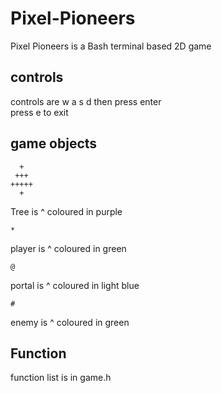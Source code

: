 # Pixel-Pioneers
Pixel Pioneers is a Bash terminal based 2D game 

## controls
controls are w a s d then press enter  
press e to exit

## game objects  
```
  +     
 +++          
+++++  
  +
```
Tree is ^ coloured in purple 
```
*
```
player is ^ coloured in green  
```
@
```
portal is ^ coloured in light blue  
```
#
```
enemy is ^ coloured in green  
## Function
function list is in game.h
